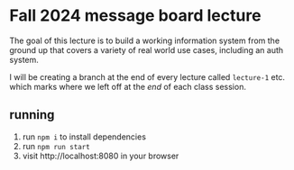 # Fall 2024 message board lecture

The goal of this lecture is to build a working information system from the ground up that covers a variety of real world use cases, including an auth system.

I will be creating a branch at the end of every lecture called `lecture-1` etc. which marks where we left off at the _end_ of each class session.

## running
1. run `npm i` to install dependencies
2. run `npm run start`
3. visit http://localhost:8080 in your browser